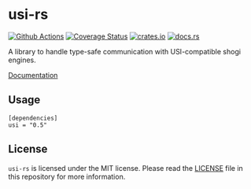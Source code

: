 # usi-rs

[![Github Actions](https://github.com/nozaq/usi-rs/workflows/build/badge.svg)](https://github.com/nozaq/usi-rs/actions?workflow=build)
[![Coverage Status](https://coveralls.io/repos/github/nozaq/usi-rs/badge.svg?branch=master)](https://coveralls.io/github/nozaq/usi-rs?branch=master)
[![crates.io](https://img.shields.io/crates/v/usi.svg)](https://crates.io/crates/usi)
[![docs.rs](https://docs.rs/usi/badge.svg)](https://docs.rs/usi)

A library to handle type-safe communication with USI-compatible shogi engines.

[Documentation](https://nozaq.github.io/usi-rs)

## Usage

```
[dependencies]
usi = "0.5"
```

## License

`usi-rs` is licensed under the MIT license. Please read the [LICENSE](LICENSE) file in this repository for more information.
